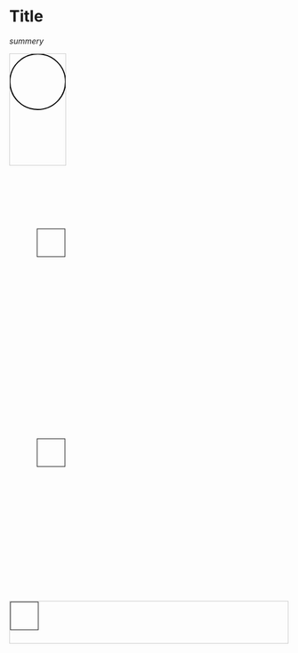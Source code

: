 # Title
*summery*



<svg width="100" height="200" viewBox="0 0 50 50"
     preserveAspectRatio="xMinYMin meet"
     style="border: 1px solid #cccccc;">
    <circle cx="25" cy="25" r="25"
            style="stroke: #000000; fill:none;"/>
</svg>

<svg width="10cm" height="10cm">
    <rect x="50" y="100" width="50" height="50" style="stroke: #000000; fill: none;"/>
   
</svg>

<svg width="10cm" height="10cm">
    <rect x="50" y="100" width="50" height="50" style="stroke: #000000; fill: none;"/>
   
</svg>

<svg width="500" height="75" viewBox="0 0 250 75"
     preserveAspectRatio="xMinYMin meet"
     style="border: 1px solid #cccccc;">
    <rect x="1" y="1" width="50" height="50"
          style="stroke: #000000; fill:none;"/>
</svg>